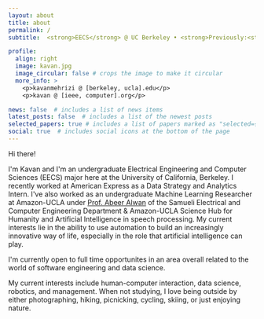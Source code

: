 ```yaml
---
layout: about
title: about
permalink: /
subtitle:  <strong>EECS</strong> @ UC Berkeley • <strong>Previously:<strong> <a href='https://www.americanexpress.com/en-us/careers/about-teamamex/' target="_blank">American Express</a> / <a href='https://www.amazon.science/sure' target="_blank">Amazon-UCLA</a> / </strong> <a href='/projects/cmu-reuse/' target="_blank">CMU</a> / <a href='/projects/berkeley-tte-reu/' target="_blank">Berkeley Engineering</a>

profile:
  align: right
  image: kavan.jpg
  image_circular: false # crops the image to make it circular
  more_info: >
    <p>kavanmehrizi @ [berkeley, ucla].edu</p>
    <p>kavan @ [ieee, computer].org</p>

news: false  # includes a list of news items
latest_posts: false  # includes a list of the newest posts
selected_papers: true # includes a list of papers marked as "selected={true}"
social: true  # includes social icons at the bottom of the page
---
```


Hi there! 

I'm Kavan and I'm an undergraduate Electrical Engineering and Computer Sciences (EECS) major here at the University of California, Berkeley. I recently worked at American Express as a Data Strategy and Analytics Intern. I've also worked as an undergraduate Machine Learning Researcher at Amazon-UCLA under [Prof. Abeer Alwan](http://www.seas.ucla.edu/spapl/) of the Samueli Electrical and Computer Engineering Department & Amazon-UCLA Science Hub for Humanity and Artificial Intelligence in speech processing. My current interests lie in the ability to use automation to build an increasingly innovative way of life, especially in the role that artificial intelligence can play.

I'm currently open to full time opportunites in an area overall related to the world of software engineering and data science. 

My current interests include human-computer interaction, data science, robotics, and management. When not studying, I love being outside by either photographing, hiking, picnicking, cycling, skiing, or just enjoying nature.
